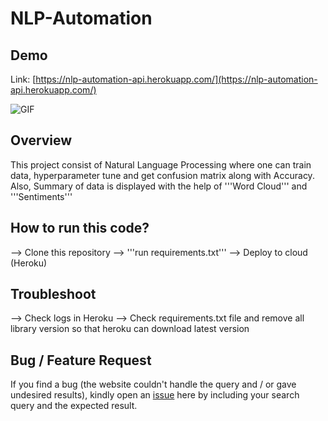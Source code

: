 # NLP-Automation

## Demo

Link: [https://nlp-automation-api.herokuapp.com/](https://nlp-automation-api.herokuapp.com/)

![GIF](media/nlp-automation.gif)

## Overview

This project consist of Natural Language Processing where one can train data, hyperparameter tune and get confusion matrix along with Accuracy. Also, Summary of data is displayed with the help of '''Word Cloud''' and '''Sentiments'''


## How to run this code?

--> Clone this repository
--> '''run requirements.txt'''
--> Deploy to cloud (Heroku)

## Troubleshoot

--> Check logs in Heroku
--> Check requirements.txt file and remove all library version so that heroku can download latest version

## Bug / Feature Request

If you find a bug (the website couldn't handle the query and / or gave undesired results), kindly open an [issue](https://github.com/Mandal-21/NLP-Automation/issues) here by including your search query and the expected result.



